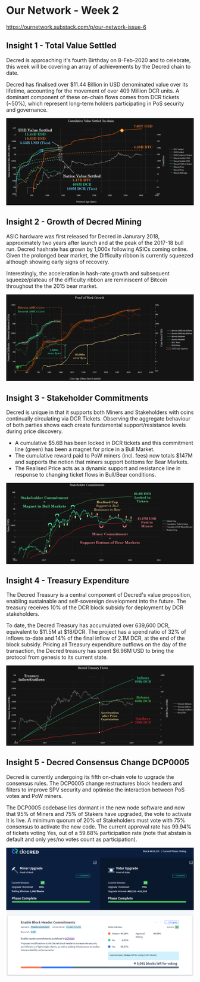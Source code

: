 # Our Network - Week 2
https://ournetwork.substack.com/p/our-network-issue-6

## Insight 1 - Total Value Settled
Decred is approaching it's fourth Birthday on 8-Feb-2020 and to celebrate, this week will be covering an array of achievements by the Decred chain to date.

Decred has finalised over $11.44 Billion in USD denominated value over its lifetime, accounting for the movement of over 409 Million DCR units. A dominant component of these on-chain flows comes from DCR tickets (~50%), which represent long-term holders participating in PoS security and governance. 

![insight_1.png](images/insight_1.png)

## Insight 2 - Growth of Decred Mining
ASIC hardware was first released for Decred in Janurary 2018, approximately two years after launch and at the peak of the 2017-18 bull run. Decred hashrate has grown by 1,000x following ASICs coming online. Given the prolonged bear market, the Difficulty ribbon is currently squeezed although showing early signs of recovery.

Interestingly, the acceleration in hash-rate growth and subsequent squeeze/plateau of the difficulty ribbon are reminiscent of Bitcoin throughout the the 2015 bear market.

![insight_2.png](images/insight_2.png)

## Insight 3 - Stakeholder Commitments
Decred is unique in that it supports both Miners and Stakeholders with coins continually circulating via DCR Tickets. Observing the aggregate behaviour of both parties shows each create fundamental support/resistance levels during price discovery.

- A cumulative $5.6B has been locked in DCR tickets and this commitment line (green) has been a magnet for price in a Bull Market. 
- The cumulative reward paid to PoW miners (incl. fees) now totals $147M and supports the notion that miners support bottoms for Bear Markets.
- The Realised Price acts as a dynamic support and resistance line in response to changing ticket flows in Bull/Bear conditions.

![insight_3.png](images/insight_3.png)


## Insight 4 - Treasury Expenditure
The Decred Treasury is a central component of Decred's value proposition, enabling sustainable and self-sovereign development into the future. The treasury receives 10% of the DCR block subsidy for deployment by DCR stakeholders.

To date, the Decred Treasury has accumulated over 639,600 DCR, equivalent to $11.5M at $18/DCR. The project has a spend ratio of 32% of inflows to-date and 14% of the final inflow of 2.1M DCR, at the end of the block subsidy. Pricing all Treasury expenditure outflows on the day of the transaction, the Decred treasury has spent $6.96M USD to bring the protocol from genesis to its current state.

![insight_4.png](images/insight_4.png)

## Insight 5 - Decred Consensus Change DCP0005
Decred is currently undergoing its fifth on-chain vote to upgrade the consensus rules. The DCP0005 change restructures block headers and filters to improve SPV security and optimise the interaction between PoS votes and PoW miners.

The DCP0005 codebase lies dormant in the new node software and now that 95% of Miners and 75% of Stakers have upgraded, the vote to activate it is live. A minimum quorum of 20% of Stakeholders must vote with 75% consensus to activate the new code. The current approval rate has 99.94% of tickets voting Yes, out of a 59.68% participation rate (note that abstain is default and only yes/no votes count as participation).

![insight_5.png](images/insight_5.png)